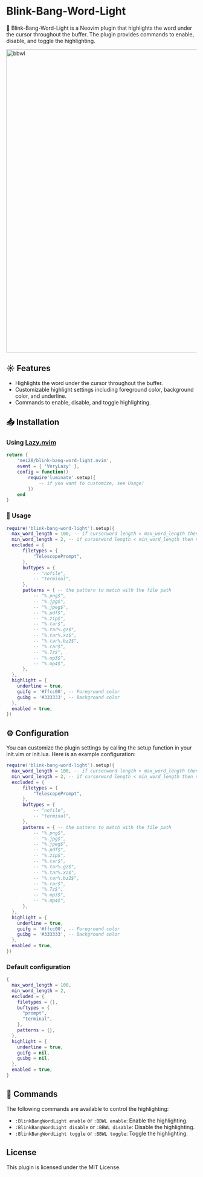 # Blink-Bang-Word-Light

💎 Blink-Bang-Word-Light is a Neovim plugin that highlights the word under the cursor throughout the buffer. The plugin provides commands to enable, disable, and toggle the highlighting.

<img src="https://github.com/user-attachments/assets/c01dd446-918d-4e99-a07d-f40545760729" alt="bbwl" width="800"/>


## ☀️ Features

- Highlights the word under the cursor throughout the buffer.
- Customizable highlight settings including foreground color, background color, and underline.
- Commands to enable, disable, and toggle highlighting.

## 📥 Installation

### Using [Lazy.nvim](https://github.com/folke/lazy.nvim)

```lua
return {
    'mei28/blink-bang-word-light.nvim',
    event = { 'VeryLazy' },
    config = function()
        require'luminate'.setup({
            -- if you want to customize, see Usage!
        })
    end
}

```

### 🧰 Usage
```lua
require('blink-bang-word-light').setup({
  max_word_length = 100, -- if cursorword length > max_word_length then not highlight
  min_word_length = 2, -- if cursorword length < min_word_length then not highlight
  excluded = {
      filetypes = {
          "TelescopePrompt",
      },
      buftypes = {
          -- "nofile",
          -- "terminal",
      },
      patterns = { -- the pattern to match with the file path
          -- "%.png$",
          -- "%.jpg$",
          -- "%.jpeg$",
          -- "%.pdf$",
          -- "%.zip$",
          -- "%.tar$",
          -- "%.tar%.gz$",
          -- "%.tar%.xz$",
          -- "%.tar%.bz2$",
          -- "%.rar$",
          -- "%.7z$",
          -- "%.mp3$",
          -- "%.mp4$",
      },
  },
  highlight = {
    underline = true,
    guifg = '#ffcc00', -- Foreground color
    guibg = '#333333', -- Background color
  },
  enabled = true,
})
``````

## ⚙️ Configuration
You can customize the plugin settings by calling the setup function in your init.vim or init.lua. Here is an example configuration:

```lua
require('blink-bang-word-light').setup({
  max_word_length = 100, -- if cursorword length > max_word_length then not highlight
  min_word_length = 2, -- if cursorword length < min_word_length then not highlight
  excluded = {
      filetypes = {
          "TelescopePrompt",
      },
      buftypes = {
          -- "nofile",
          -- "terminal",
      },
      patterns = { -- the pattern to match with the file path
          -- "%.png$",
          -- "%.jpg$",
          -- "%.jpeg$",
          -- "%.pdf$",
          -- "%.zip$",
          -- "%.tar$",
          -- "%.tar%.gz$",
          -- "%.tar%.xz$",
          -- "%.tar%.bz2$",
          -- "%.rar$",
          -- "%.7z$",
          -- "%.mp3$",
          -- "%.mp4$",
      },
  },
  highlight = {
    underline = true,
    guifg = '#ffcc00', -- Foreground color
    guibg = '#333333', -- Background color
  },
  enabled = true,
})
```

### Default configuration

```lua
{
  max_word_length = 100,
  min_word_length = 2,
  excluded = {
    filetypes = {},
    buftypes = {
      "prompt",
      "terminal",
    },
    patterns = {},
  },
  highlight = {
    underline = true,
    guifg = nil,
    guibg = nil,
  },
  enabled = true,
}
```

## 📖 Commands

The following commands are available to control the highlighting:

- `:BlinkBangWordLight enable` or `:BBWL enable`: Enable the highlighting.
- `:BlinkBangWordLight disable` or `:BBWL disable`: Disable the highlighting.
- `:BlinkBangWordLight toggle` or `:BBWL toggle`: Toggle the highlighting.

## License
This plugin is licensed under the MIT License.
